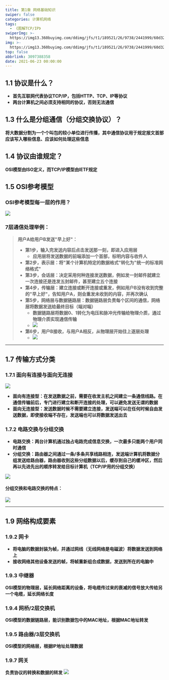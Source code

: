 ```yaml
---
title: 第1章 网络基础知识
swiper: false
categories: 计算机网络
tags:
  - 《图解TCP/IP》
swiperImg: >-
  https://img13.360buyimg.com/ddimg/jfs/t1/189521/26/9738/2441999/60d32ef7E2ebcbdd3/4ba7f7ac6ce50017.png
img: >-
  https://img13.360buyimg.com/ddimg/jfs/t1/189521/26/9738/2441999/60d32ef7E2ebcbdd3/4ba7f7ac6ce50017.png
top: false
abbrlink: 3097388358
date: 2021-06-23 00:00:00
---
```

## 1.1 协议是什么？

- **首先互联网代表协议TCP/IP，包括HTTP、TCP、IP等协议**
- **两台计算机之间必须支持相同的协议，否则无法通信**

## 1.3 什么是分组通信（分组交换协议）？
**将大数据分割为一个个叫包的较小单位进行传播，其中通信协议用于规定报文首部应该写入哪些信息、应该如何处理这些信息**
## 1.4 协议由谁规定？
**OSI模型由ISO定义，而TCP/IP模型由IETF规定**
## 1.5 OSI参考模型
### OSI参考模型每一层的作用？
![](https://img14.360buyimg.com/ddimg/jfs/t1/177615/12/10754/88478/60d32fd1E7fc173f0/45e530292054a0a5.png)
### 7层通信处理举例：
> **用户A给用户B发送"早上好"：**
> - **第1步，输入完发送内容后点击发送那一刻，即进入应用层**
>    - **应用层将发送数据的前端添加一个首部，标明内容与收件人**
> - **第2步，表示层：将"某个计算机特定的数据格式"转化为"统一的标准网络格式"**
> - **第3步，会话层：决定采用何种连接发送数据，例如发一封邮件就建立一次连接还是连发五封邮件，甚至建立五个连接**
> - **第4步，传输层：建立连接或断开连接或重发，例如用户B没有收到完整的"早上好"，告知用户A，则会重发未收到的内容，并再次确认**
> - **第5步，网络层与数据链路层：数据链路层负责每个区间的通信，网络层将数据发送给最终目标（端对端）**
>    - **数据链路层将数据0、1转化为电压和脉冲光传输给物理介质，通过物理介质实现通信传输**
>    - **![](https://img14.360buyimg.com/ddimg/jfs/t1/192330/34/9724/101153/60d2e8d6E196f29f0/545697238fd8fd15.jpg)**
> - **第6步，用户B接收，与用户A相反，从物理层开始往上逐层处理**
>    - **![](https://img14.360buyimg.com/ddimg/jfs/t1/182094/37/10771/156623/60d2e983E2d6aeaa3/dfe43cdcdfb0afd5.jpg)**


---

## 1.7 传输方式分类
### 1.7.1 面向有连接与面向无连接
![](https://img11.360buyimg.com/ddimg/jfs/t1/180716/23/10735/168022/60d2eafbEb229cd7c/03036bb435a13b3b.jpg)

- **面向有连接型：在发送数据之前，需要在收发主机之间建立一条通信线路。在通信传输前后，专门进行建立和断开连接的处理，可以避免发送无谓的数据**
- **面向无连接型：发送数据时候不需要建立连接，发送端可以在任何时候自由发送数据，即使接收端不存在，发送端也可以将数据发送出去**

### 1.7.2 电路交换与分组交换

- **电路交换：两台计算机通过独占电路完成信息交换，一次最多只能两个用户同时通信**
- **分组交换：路由器之间通过一条/多条共享线路相连，发送端计算机将数据分组发送给路由器，路由器收到这些分组数据以后，缓存到自己的缓冲区，然后再以先进先出的顺序转发给目标计算机（TCP/IP用的分组交换）**

**![](https://img13.360buyimg.com/ddimg/jfs/t1/171999/3/16497/156446/60d326baE0caeb759/cfd772a646dfb68f.jpg)**
#### 分组交换和电路交换的特点：
![](https://img14.360buyimg.com/ddimg/jfs/t1/174188/39/16437/235381/60d3272bE3054b37c/a07c189c70f7d6d7.jpg)

---

## 1.9 网络构成要素
### 1.9.2 网卡
- **将电脑的数据封装为帧，并通过网线（无线网络是电磁波）将数据发送到网络上**
- **接收网络其他设备发送的帧，将帧重新组合成数据，发送到所在的电脑中**

### 1.9.3 中继器
**OSI模型的物理层，延长网络距离的设备，将电缆传过来的衰减的信号放大传给另一个电缆，延长网络长度**
### 1.9.4 网桥/2层交换机
**OSI模型的数据链路层，能识别数据包中的MAC地址，根据MAC地址转发**
### 1.9.5 路由器/3层交换机
**OSI模型的网络层，根据IP地址处理数据**
### 1.9.7 网关
**负责协议的转换和数据的转发**
**![](https://img14.360buyimg.com/ddimg/jfs/t1/172527/11/16785/89243/60d32e77Eaf128ea1/ec74714d1ab1421b.jpg)**
